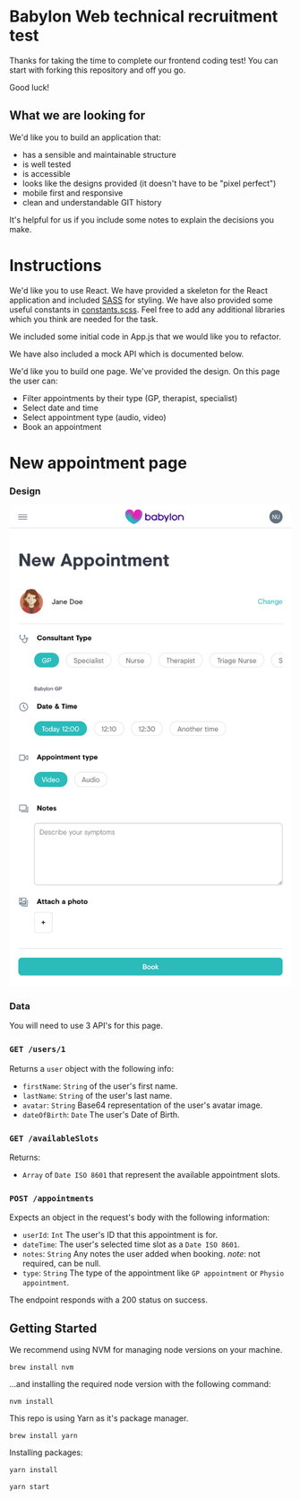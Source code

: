 # Babylon Web technical recruitment test

Thanks for taking the time to complete our frontend coding test! You can start with forking this repository and off you go.

Good luck!

## What we are looking for

We'd like you to build an application that:

- has a sensible and maintainable structure
- is well tested
- is accessible
- looks like the designs provided (it doesn't have to be "pixel perfect")
- mobile first and responsive
- clean and understandable GIT history

It's helpful for us if you include some notes to explain the decisions you make.

# Instructions

We'd like you to use React. We have provided a skeleton for the React application and included [SASS](http://sass-lang.com/) for styling. We have also provided some useful constants in [constants.scss](./src/constants.scss). Feel free to add any additional libraries which you think are needed for the task.

We included some initial code in App.js that we would like you to refactor.

We have also included a mock API which is documented below.

We'd like you to build one page. We've provided the design. On this page the user can:

- Filter appointments by their type (GP, therapist, specialist)
- Select date and time
- Select appointment type (audio, video)
- Book an appointment

# New appointment page

### Design

![New Appointment Design](./design/new-appointment.png)

### Data

You will need to use 3 API's for this page.

### `GET /users/1`

Returns a `user` object with the following info:

- `firstName`: `String` of the user's first name.
- `lastName`: `String` of the user's last name.
- `avatar`: `String` Base64 representation of the user's avatar image.
- `dateOfBirth`: `Date` The user's Date of Birth.

### `GET /availableSlots`

Returns:

- `Array` of `Date ISO 8601` that represent the available appointment slots.

### `POST /appointments`

Expects an object in the request's body with the following information:

- `userId`: `Int` The user's ID that this appointment is for.
- `dateTime`: The user's selected time slot as a `Date ISO 8601`.
- `notes`: `String` Any notes the user added when booking. _note_: not required, can be null.
- `type`: `String` The type of the appointment like `GP appointment` or `Physio appointment`.

The endpoint responds with a 200 status on success.

## Getting Started

We recommend using NVM for managing node versions on your machine.

```
brew install nvm
```

...and installing the required node version with the following command:

```
nvm install
```

This repo is using Yarn as it's package manager.

```
brew install yarn
```

Installing packages:

```
yarn install
```

```
yarn start
```
